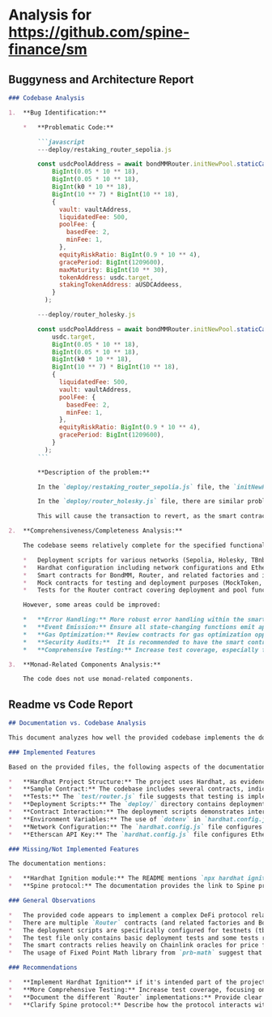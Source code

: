 
# Analysis for https://github.com/spine-finance/sm

## Buggyness and Architecture Report
```markdown
### Codebase Analysis

1.  **Bug Identification:**

    *   **Problematic Code:**

        ```javascript
        ---deploy/restaking_router_sepolia.js

        const usdcPoolAddress = await bondMMRouter.initNewPool.staticCall(
            BigInt(0.05 * 10 ** 18),
            BigInt(0.05 * 10 ** 18),
            BigInt(k0 * 10 ** 18),
            BigInt(10 ** 7) * BigInt(10 ** 18),
            {
              vault: vaultAddress,
              liquidatedFee: 500,
              poolFee: {
                basedFee: 2,
                minFee: 1,
              },
              equityRiskRatio: BigInt(0.9 * 10 ** 4),
              gracePeriod: BigInt(1209600),
              maxMaturity: BigInt(10 ** 30),
              tokenAddress: usdc.target,
              stakingTokenAddress: aUSDCAddeess,
            }
          );

        ---deploy/router_holesky.js

        const usdcPoolAddress = await bondMMRouter.initNewPool.staticCall(
            usdc.target,
            BigInt(0.05 * 10 ** 18),
            BigInt(0.05 * 10 ** 18),
            BigInt(k0 * 10 ** 18),
            BigInt(10 ** 7) * BigInt(10 ** 18),
            {
              liquidatedFee: 500,
              vault: vaultAddress,
              poolFee: {
                basedFee: 2,
                minFee: 1,
              },
              equityRiskRatio: BigInt(0.9 * 10 ** 4),
              gracePeriod: BigInt(1209600),
            }
          );
        ```

        **Description of the problem:**

        In the `deploy/restaking_router_sepolia.js` file, the `initNewPool.staticCall` is being called without the tokenAddress argument.

        In the `deploy/router_holesky.js` file, there are similar problems. The `initNewPool.staticCall` is being called without the tokenAddress argument in one location. Also the `initNewPool` function in `RestakingRouter.sol` and `Router.sol` files have different arguments. When deploying, it should be called with correct arguments.

        This will cause the transaction to revert, as the smart contract expects a specific number of arguments. This will cause deployment to fail.

2.  **Comprehensiveness/Completeness Analysis:**

    The codebase seems relatively complete for the specified functionality, which includes:

    *   Deployment scripts for various networks (Sepolia, Holesky, TBnb).
    *   Hardhat configuration including network configurations and Etherscan API key setup.
    *   Smart contracts for BondMM, Router, and related factories and interfaces.
    *   Mock contracts for testing and deployment purposes (MockToken, MockOracle, MockAavePool).
    *   Tests for the Router contract covering deployment and pool functionalities.

    However, some areas could be improved:

    *   **Error Handling:** More robust error handling within the smart contracts would be beneficial.
    *   **Event Emission:** Ensure all state-changing functions emit appropriate events for off-chain monitoring.
    *   **Gas Optimization:** Review contracts for gas optimization opportunities.
    *   **Security Audits:**  It is recommended to have the smart contracts audited by security professionals before deployment to a production environment.
    *   **Comprehensive Testing:** Increase test coverage, especially for edge cases and potential vulnerabilities.

3.  **Monad-Related Components Analysis:**

    The code does not use monad-related components.
```

## Readme vs Code Report
```markdown
## Documentation vs. Codebase Analysis

This document analyzes how well the provided codebase implements the documentation/README.

### Implemented Features

Based on the provided files, the following aspects of the documentation appear to be implemented in the codebase:

*   **Hardhat Project Structure:** The project uses Hardhat, as evidenced by `hardhat.config.js`, the presence of a `test/` directory with JavaScript test files, and `deploy/` scripts.
*   **Sample Contract:** The codebase includes several contracts, indicating a contract-based project structure.
*   **Tests:** The `test/router.js` file suggests that testing is implemented, using Mocha and Chai as described in the Hardhat documentation.
*   **Deployment Scripts:** The `deploy/` directory contains deployment scripts (`router_tbsc.js`, `restaking_router_sepolia.js`, `router_holesky.js`), indicating that the project includes deployment functionality.
*   **Contract Interaction:** The deployment scripts demonstrates interactions with the deployed contracts, such as initializing pools, adding collateral tokens, and setting maturities.
*   **Environment Variables:** The use of `dotenv` in `hardhat.config.js` and deployment scripts indicates that the project uses environment variables for configuration (e.g., private keys, API keys).
*   **Network Configuration:** The `hardhat.config.js` file configures different Ethereum networks (sepolia, holesky, tbnb), demonstrating network awareness.
*   **Etherscan API Key:** The `hardhat.config.js` file configures Etherscan API Key for contract verification.

### Missing/Not Implemented Features

The documentation mentions:

*   **Hardhat Ignition module:** The README mentions `npx hardhat ignition deploy ./ignition/modules/Lock.js`, but there are no `ignition/` directory or `Lock.js` file within codebase.
*   **Spine protocol:** The documentation provides the link to Spine protocol, but no clear sign of Spine protocol implementation in the contracts.

### General Observations

*   The provided code appears to implement a complex DeFi protocol related to bond markets, lending, and borrowing.
*   There are multiple `Router` contracts (and related factories and BondMM contracts), including one for Restaking. This suggest different versions or variations of the protocol, but there is not clear explanation regarding their differences.
*   The deployment scripts are specifically configured for testnets (tbnb, sepolia, holesky). The deployment scripts includes configuration regarding mock price feeds and token addresses.
*   The test file only contains basic deployment tests and some tests regarding pool initialization, lending, borrowing. It does not fully cover the functionality of the router.
*   The smart contracts relies heavily on Chainlink oracles for price feeds, as well as Aave for external lending pools.
*   The usage of Fixed Point Math library from `prb-math` suggest that protocol involves sensitive calculation.

### Recommendations

*   **Implement Hardhat Ignition** if it's intended part of the project.
*   **More Comprehensive Testing:** Increase test coverage, focusing on edge cases, security considerations, and interaction between different components.
*   **Document the different `Router` implementations:** Provide clear explanation regarding different implementations of `Router` contract.
*   **Clarify Spine protocol:** Describe how the protocol interacts with or implements any aspects of the Spine protocol.
```
